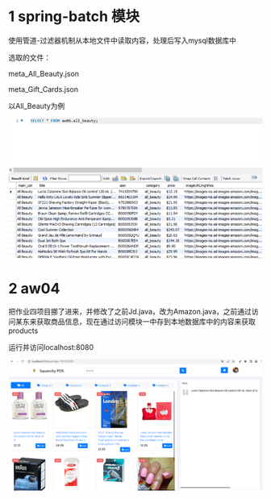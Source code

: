 # 1 spring-batch 模块

使用管道-过滤器机制从本地文件中读取内容，处理后写入mysql数据库中

选取的文件：

meta_All_Beauty.json

meta_Gift_Cards.json

以All_Beauty为例

![1](ref/1.png)



# 2 aw04

把作业四项目挪了进来，并修改了之前Jd.java，改为Amazon.java，之前通过访问某东来获取商品信息，现在通过访问模块一中存到本地数据库中的内容来获取products

运行并访问localhost:8080

![2](ref/2.png)